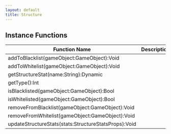 ```yaml
---
layout: default
title: Structure
---
```


## Instance Functions

| Function Name | Description |
| --------------- | ------------- |
| addToBlacklist(gameObject:GameObject):Void |  |
| addToWhitelist(gameObject:GameObject):Void |  |
| getStructureStat(name:String):Dynamic |  |
| getType():Int |  |
| isBlacklisted(gameObject:GameObject):Bool |  |
| isWhitelisted(gameObject:GameObject):Bool |  |
| removeFromBlacklist(gameObject:GameObject):Void |  |
| removeFromWhitelist(gameObject:GameObject):Void |  |
| updateStructureStats(stats:StructureStatsProps):Void |  |
